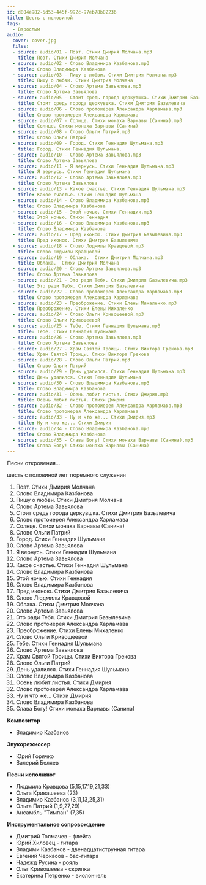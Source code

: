 ```yaml
---
id: d804e982-5d53-445f-992c-97eb78b82236
title: Шесть с половиной
tags:
  - Взрослым
audio:
  cover: cover.jpg
  files:
  - source: audio/01 - Поэт. Стихи Дмирия Молчана.mp3
    title: Поэт. Стихи Дмирия Молчана
  - source: audio/02 - Слово Владимира Казбанова.mp3
    title: Слово Владимира Казбанова
  - source: audio/03 - Пишу о любви. Стихи Дмитрия Молчана.mp3
    title: Пишу о любви. Стихи Дмитрия Молчана
  - source: audio/04 - Слово Артема Завьялова.mp3
    title: Слово Артема Завьялова
  - source: audio/05 - Стоит средь города церкувшка. Стихи Дмитрия Базылевича.mp3
    title: Стоит средь города церкувшка. Стихи Дмитрия Базылевича
  - source: audio/06 - Слово протоиерея Александра Харламава.mp3
    title: Слово протоиерея Александра Харламава
  - source: audio/07 - Солнце. Стихи монаха Варнавы (Санина).mp3
    title: Солнце. Стихи монаха Варнавы (Санина)
  - source: audio/08 - Слово Ольги Патрий.mp3
    title: Слово Ольги Патрий
  - source: audio/09 - Город. Стихи Геннадия Шульмана.mp3
    title: Город. Стихи Геннадия Шульмана.
  - source: audio/10 - Слово Артема Завьялова.mp3
    title: Слово Артема Завьялова
  - source: audio/11 - Я вернусь. Стихи Геннадия Шульмана.mp3
    title: Я вернусь. Стихи Геннадия Шульмана
  - source: audio/12 - Слово Артема Завьялова.mp3
    title: Слово Артема Завьялова
  - source: audio/13 - Какое счастье. Стихи Геннадия Шульмана.mp3
    title: Какое счастье. Стихи Геннадия Шульмана
  - source: audio/14 - Слово Владимира Казбанова.mp3
    title: Слово Владимира Казбанова
  - source: audio/15 - Этой ночью. Стихи Геннадия.mp3
    title: Этой ночью. Стихи Геннадия
  - source: audio/16 - Слово Владимира Казбанова.mp3
    title: Слово Владимира Казбанова
  - source: audio/17 - Пред иконою. Стихи Дмитрия Базылевича.mp3
    title: Пред иконою. Стихи Дмитрия Базылевича
  - source: audio/18 - Слово Людмилы Кравцовой.mp3
    title: Слово Людмилы Кравцовой
  - source: audio/19 - Облака.  Стихи Дмитрия Молчана.mp3
    title: Облака.  Стихи Дмитрия Молчана
  - source: audio/20 - Слово Артема Завьялова.mp3
    title: Слово Артема Завьялова
  - source: audio/21 - Это ради Тебя. Стихи Дмитрия Базылевича.mp3
    title: Это ради Тебя. Стихи Дмитрия Базылевича
  - source: audio/22 - Слово протоиерея Александра Харламава.mp3
    title: Слово протоиерея Александра Харламава
  - source: audio/23 - Преоброжение. Стихи Елены Михаленко.mp3
    title: Преоброжение. Стихи Елены Михаленко
  - source: audio/24 - Слово Ольги Кривошеевой.mp3
    title: Слово Ольги Кривошеевой
  - source: audio/25 - Тебе. Стихи Геннадия Шульмана.mp3
    title: Тебе. Стихи Геннадия Шульмана
  - source: audio/26 - Слово Артема Завьялова.mp3
    title: Слово Артема Завьялова
  - source: audio/27 - Храм Святой Троицы. Стихи Виктора Грекова.mp3
    title: Храм Святой Троицы. Стихи Виктора Грекова
  - source: audio/28 - Слово Ольги Патрий.mp3
    title: Слово Ольги Патрий
  - source: audio/29 - День удалился. Стихи Геннадия Шульмана.mp3
    title: День удалился. Стихи Геннадия Шульмана
  - source: audio/30 - Слово Владимира Казбанова.mp3
    title: Слово Владимира Казбанова
  - source: audio/31 - Осень любит листья. Стихи Дмирия.mp3
    title: Осень любит листья. Стихи Дмирия
  - source: audio/32 - Слово протоиерея Александра Харламава.mp3
    title: Слово протоиерея Александра Харламава
  - source: audio/33 - Ну и что же... Стихи Дмирия.mp3
    title: Ну и что же... Стихи Дмирия
  - source: audio/34 - Слово Владимира Казбанова.mp3
    title: Слово Владимира Казбанова
  - source: audio/35 - Слава Богу! Стихи монаха Варнавы (Санина).mp3
    title: Слава Богу! Стихи монаха Варнавы (Санина)
---
```


Песни откровения...

шесть с половиной лет тюремного служения

01. Поэт. Стихи Дмирия Молчана
02. Слово Владимира Казбанова
03. Пишу о любви. Стихи Дмитрия Молчана
04. Слово Артема Завьялова
05. Стоит средь города церкувшка. Стихи Дмитрия Базылевича
06. Слово протоиерея Александра Харламава
07. Солнце. Стихи монаха Варнавы (Санина)
08. Слово Ольги Патрий
09. Город. Стихи Геннадия Шульмана
10. Слово Артема Завьялова
11. Я вернусь. Стихи Геннадия Шульмана
12. Слово Артема Завьялова
13. Какое счастье. Стихи Геннадия Шульмана
14. Слово Владимира Казбанова
15. Этой ночью. Стихи Геннадия
16. Слово Владимира Казбанова
17. Пред иконою. Стихи Дмитрия Базылевича
18. Слово Людмилы Кравцовой
19. Облака.  Стихи Дмитрия Молчана
20. Слово Артема Завьялова
21. Это ради Тебя. Стихи Дмитрия Базылевича
22. Слово протоиерея Александра Харламава
23. Преоброжение. Стихи Елены Михаленко
24. Слово Ольги Кривошеевой
25. Тебе. Стихи Геннадия Шульмана
26. Слово Артема Завьялова
27. Храм Святой Троицы. Стихи Виктора Грекова
28. Слово Ольги Патрий
29. День удалился. Стихи Геннадия Шульмана
30. Слово Владимира Казбанова
31. Осень любит листья. Стихи Дмирия
32. Слово протоиерея Александра Харламава
33. Ну и что же... Стихи Дмирия
34. Слово Владимира Казбанова
35. Слава Богу! Стихи монаха Варнавы (Санина)

**Композитор** 

 * Владимир Казбанов

**Звукорежиссер** 

 * Юрий Горячко
 * Валерий Беляев

**Песни исполняют** 

  * Людмила Кравцова (5,15,17,19,21,33)
  * Ольга Кривашеева (23)
  * Владимир Казбанов (3,11,13,25,31)
  * Ольга Патрий (1,9,27,29)
  * Ансамбль "Тимпан" (7,35)

**Инструментальное сопровождение**

  * Дмитрий Толмачев - флейта
  * Юрий Хиловец - гитара
  * Владими Казбанов - двенадцатиструнная гитара
  * Евгений Черкасов - бас-гитара
  * Надежд Русина - рояль
  * Ольг Кривошеева - скрипка
  * Екатерина Петренко - виолончель
  